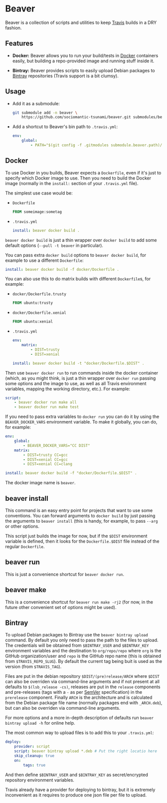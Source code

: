 Beaver
======

Beaver is a collection of scripts and utilities to keep
[Travis](https://travis-ci.org) builds in a DRY fashion.

Features
--------

* **Docker:** Beaver allows you to run your build/tests in
  [Docker](https://docker.com/) containers easily, but building a repo-provided
  image and running stuff inside it.

* **Bintray:** Beaver provides scripts to easily upload Debian packages to
  [Bintray](https://bintray.com/) repositories (Travis support is a bit clumsy).


Usage
-----

* Add it as a submodule:

  ```sh
  git submodule add -n beaver \
      https://github.com/sociomantic-tsunami/beaver.git submodules/beaver
  ```

* Add a shortcut to Beaver's bin path to `.travis.yml`:

  ```yml
  env:
      global:
          - PATH="$(git config -f .gitmodules submodule.beaver.path)/bin:$PATH"
  ```


Docker
------

To use Docker in you builds, Beaver expects a `Dockerfile`, even if it's just to
specify which Docker image to use. Then you need to build the Docker image
(normally in the `install:` section of your `.travis.yml` file).

The simplest use case would be:

* `Dockerfile`

  ```dockerfile
  FROM someimage:sometag
  ```

* `.travis.yml`

  ```yml
  install: beaver docker build .
  ```

`beaver docker build` is just a thin wrapper over `docker build` to add some
default options (`--pull -t beaver` in particular).

You can pass extra `docker build` options to `beaver docker build`, for example
to use a different `Dockerfile`:

```yml
install: beaver docker build -f docker/Dockerfile .
```

You can also use this to do matrix builds with different `Dockerfile`s, for
example:

* `docker/Dockerfile.trusty`

  ```dockerfile
  FROM ubuntu:trusty
  ```

* `docker/Dockerfile.xenial`

  ```dockerfile
  FROM ubuntu:xenial
  ```

* `.travis.yml`

  ```yml
  env:
      matrix:
          - DIST=trusty
          - DIST=xenial

  install: beaver docker build -t "docker/Dockerfile.$DIST" .
  ```

Then use `beaver docker run` to run commands inside the docker container (which,
as you might think, is just a thin wrapper over `docker run` passing some
options and the image to use, as well as all Travis environment variables,
mapping the working directory, etc.). For example:

```yml
script:
    - beaver docker run make all
    - beaver docker run make test
```

If you need to pass extra variables to `docker run` you can do it by using the
`BEAVER_DOCKER_VARS` environment variable. To make it globally, you can do, for
example:

```yml
env:
    global:
        - BEAVER_DOCKER_VARS="CC DIST"
    matrix:
        - DIST=trusty CC=gcc
        - DIST=xenial CC=gcc
        - DIST=xenial CC=clang

install: beaver docker build -f "docker/Dockerfile.$DIST" .
```

The docker image name is `beaver`.


beaver install
--------------

This command is an easy entry point for projects that want to use some
conventions. You can forward arguments to `docker build` by just passing the
arguments to `beaver install` (this is handy, for example, to pass `--arg` or
other options.

This script just builds the image for now, but if the `$DIST` environment
variable is defined, then it looks for the `Dockerfile.$DIST` file instead of
the regular `Dockerfile`.

beaver run
----------

This is just a convenience shortcut for `beaver docker run`.

beaver make
-----------

This is a convenience shortcut for `beaver run make -rj2` (for now, in the
future other convenient set of options might be used).


Bintray
-------

To upload Debian packages to Bintray use the `beaver bintray upload` command. By
default you only need to pass the path to the files to upload. The credentials
will be obtained from `$BINTRAY_USER` and `$BINTRAY_KEY` environment variables
and the destination to `org/repo/repo` where `org` is the GitHub
organization/user and `repo` is the GitHub repo name (this is obtained from
`$TRAVIS_REPO_SLUG`). By default the current tag being buit is used as the version
(from `$TRAVIS_TAG`).

Files are put in the debian repository `$DIST/(pre)release/ARCH` where `$DIST`
can also be overriden via command-line arguments and if not present at all
defaults to `$(lsb_release -cs)`, releases are put in the `release` components
and pre-releases (tags with a `-` as per [SemVer]() specification) in the
`prerelease` component. Finally `ARCH` is the architecture and is calculated
from the Debian package file name (normally packages end with `_ARCH.deb`), but
can also be overriden via command-line arguments.

For more options and a more in-depth description of defaults run `beaver bintray
upload -h` for online help.

The most common way to upload files is to add this to your `.travis.yml`:

```yml
deploy:
    provider: script
    script: beaver bintray upload *.deb # Put the right locatio here
    skip_cleanup: true
    on:
        tags: true
```

And then define `$BINTRAY_USER` and `$BINTRAY_KEY` as secret/encrypted
repository environment variables.

Travis already have a provider for deploying to bintray, but it is extremely
inconvenient as it requires to produce one json file per file to upload.
